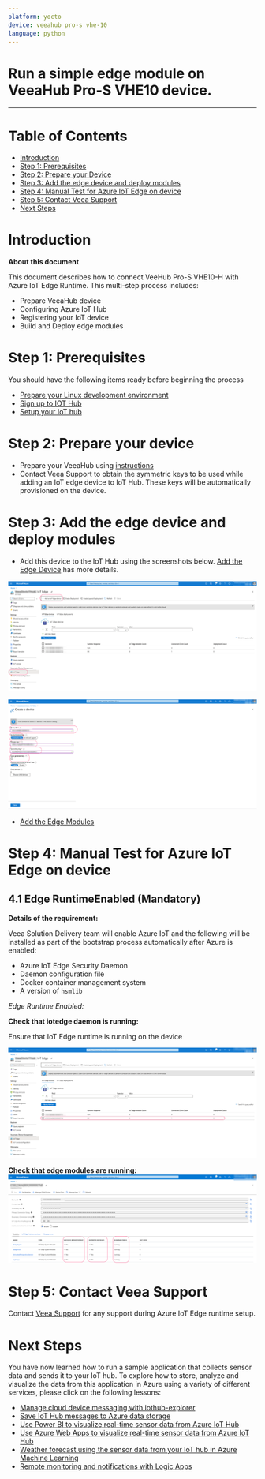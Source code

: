 ```yaml
---
platform: yocto
device: veeahub pro-s vhe-10
language: python
---
```

Run a simple  edge module on VeeaHub Pro-S VHE10 device.
===
---
# Table of Contents

-   [Introduction](#Introduction)
-   [Step 1: Prerequisites](#Prerequisites)
-   [Step 2: Prepare your Device](#PrepareDevice)
-   [Step 3: Add the edge device and deploy modules](#DeployIoTEdgeModules)
-   [Step 4: Manual Test for Azure IoT Edge on device](#Manual)
-   [Step 5: Contact Veea Support](#VeeaSupport)
-   [Next Steps](#NextSteps)

<a name="Introduction"></a>
# Introduction

**About this document**

This document describes how to connect VeeHub Pro-S VHE10-H with Azure IoT Edge Runtime. This multi-step process includes:

-   Prepare VeeaHub device
-   Configuring Azure IoT Hub
-   Registering your IoT device
-   Build and Deploy edge modules

<a name="Prerequisites"></a>
# Step 1: Prerequisites 

You should have the following items ready before beginning the process

-   [Prepare your Linux development environment][setup-devbox-linux]
-   [Sign up to IOT Hub](https://account.windowsazure.com/signup?offer=ms-azr-0044p)
-   [Setup your IoT hub](https://account.windowsazure.com/signup?offer=ms-azr-0044p)

<a name="PrepareDevice"></a>
# Step 2: Prepare your device

-   Prepare your VeeaHub using [instructions](https://www.veea.com/support/article/360017651073/)
-   Contact Veea Support to obtain the symmetric keys to be used while adding an IoT edge device to IoT Hub. These keys will be automatically provisioned on the device.

<a name="DeployIoTEdgeModules"></a>
# Step 3: Add the edge device and deploy modules

-   Add this device to the IoT Hub using the screenshots below. [Add the Edge Device](https://docs.microsoft.com/en-us/azure/iot-edge/quickstart-linux) has more details.

 ![](./media/veeahub/add-device-step1.png)

 ![](./media/veeahub/add-device-step2.png)

-   [Add the Edge Modules](https://docs.microsoft.com/en-us/azure/iot-edge/quickstart-linux#deploy-a-module)

<a name="Manual"></a>
# Step 4: Manual Test for Azure IoT Edge on device 

## 4.1 Edge RuntimeEnabled (Mandatory)

**Details of the requirement:**

Veea Solution Delivery team will enable Azure IoT and the following will be installed as part of the bootstrap process automatically after Azure is enabled:

-   Azure IoT Edge Security Daemon
-   Daemon configuration file
-   Docker container management system
-   A version of `hsmlib`

*Edge Runtime Enabled:*

**Check that iotedge daemon is running:**

Ensure that IoT Edge runtime is running on the device

 ![](./media/veeahub/runtime-response-ok.png)

 **Check that edge modules are running:**
 ![](./media/veeahub/edge-module-ok.png)

<a name="VeeaSupport"></a>
# Step 5: Contact Veea Support

Contact [Veea Support](mailto:support@veea.com) for any support during Azure IoT Edge runtime setup.

[setup-devbox-linux]: https://github.com/Azure/azure-iot-sdk-c/blob/master/doc/devbox_setup.md

<a name="NextSteps"></a>
# Next Steps

You have now learned how to run a sample application that collects sensor data and sends it to your IoT hub. To explore how to store, analyze and visualize the data from this application in Azure using a variety of different services, please click on the following lessons:

-   [Manage cloud device messaging with iothub-explorer]
-   [Save IoT Hub messages to Azure data storage]
-   [Use Power BI to visualize real-time sensor data from Azure IoT Hub]
-   [Use Azure Web Apps to visualize real-time sensor data from Azure IoT Hub]
-   [Weather forecast using the sensor data from your IoT hub in Azure Machine Learning]
-   [Remote monitoring and notifications with Logic Apps]   

[Manage cloud device messaging with iothub-explorer]: https://docs.microsoft.com/en-us/azure/iot-hub/iot-hub-explorer-cloud-device-messaging
[Save IoT Hub messages to Azure data storage]: https://docs.microsoft.com/en-us/azure/iot-hub/iot-hub-store-data-in-azure-table-storage
[Use Power BI to visualize real-time sensor data from Azure IoT Hub]: https://docs.microsoft.com/en-us/azure/iot-hub/iot-hub-live-data-visualization-in-power-bi
[Use Azure Web Apps to visualize real-time sensor data from Azure IoT Hub]: https://docs.microsoft.com/en-us/azure/iot-hub/iot-hub-live-data-visualization-in-web-apps
[Weather forecast using the sensor data from your IoT hub in Azure Machine Learning]: https://docs.microsoft.com/en-us/azure/iot-hub/iot-hub-weather-forecast-machine-learning
[Remote monitoring and notifications with Logic Apps]: https://docs.microsoft.com/en-us/azure/iot-hub/iot-hub-monitoring-notifications-with-azure-logic-apps
[setup-devbox-windows]: https://github.com/Azure/azure-iot-sdk-csharp/blob/master/doc/devbox_setup.md
[lnk-setup-iot-hub]: ../setup_iothub.md
[lnk-manage-iot-hub]: ../manage_iot_hub.md
